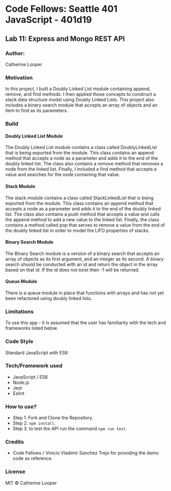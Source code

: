 # Code Fellows: Seattle 401 JavaScript - 401d19

##  Lab 11: Express and Mongo REST API

### Author:
 Catherine Looper

### Motivation

In this project, I built a Doubly Linked List module containing append, remove, and find methods. I then applied those concepts to construct a stack data structure model using Doubly Linked Lists. This project also includes a binary search module that accepts an array of objects and an item to find as its parameters.

### Build

#### Doubly Linked List Module

The Doubly Linked List module contains a class called DoublyLinkedList that is being exported from the module. This class contains an append method that accepts a node as a parameter and adds it to the end of the doubly linked list. The class also contains a remove method that removes a node from the linked list. Finally, I included a find method that accepts a value and searches for the node containing that value.


#### Stack Module

The stack module contains a class called StackLinkedList that is being exported from the module. This class contains an append method that accepts a node as a parameter and adds it to the end of the doubly linked list. The class also contains a push method that accepts a value and calls the append method to add a new value to the linked list. Finally, the class contains a method called pop that serves to remove a value from the end of the doubly linked list in order to model the LIFO properties of stacks.

#### Binary Search Module

The Binary Search module is a version of a binary search that accepts an array of objects as its first argument, and an integer as its second. A binary search should be conducted with an id and return the object in the array based on that id. If the id does not exist then -1 will be returned.

#### Queue Module

There is a queue module in place that functions with arrays and has not yet been refactored using doubly linked lists.


### Limitations

To use this app - it is assumed that the user has familiarity with the tech and frameworks listed below. 

### Code Style

Standard JavaScript with ES6

### Tech/Framework used

* JavaScript / ES6
* Node.js
* Jest
* Eslint

### How to use?

* Step 1. Fork and Clone the Repository.
* Step 2. ```npm install```.
* Step 3. to test the API run the command ```npm run test```.

### Credits

* Code Fellows / Vinicio Vladimir Sanchez Trejo for providing the demo code as reference.

### License

MIT © Catherine Looper